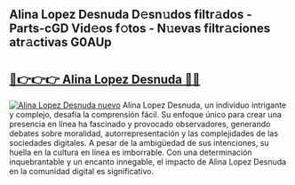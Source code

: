 ## Alina Lopez Desnuda D𝚎sn𝚞dos filtr𝚊dos - Parts-cGD Vid𝚎os f𝚘tos - N𝚞evas filtr𝚊ciones atr𝚊ctivas G0AUp

# <h2><a href="http://mb4lki.tromn.icu/?c=Alina+Lopez+Desnuda">🔗👉👉👉 Alina Lopez Desnuda 🔗🔗</a></h2>

[![Alina Lopez Desnuda nuevo](https://i.imgur.com/pEAQMta.gif)](http://mb4lki.tromn.icu/?c=Alina+Lopez+Desnuda)
Alina Lopez Desnuda, un individuo intrigante y complejo, desafía la comprensión fácil. Su enfoque único para crear una presencia en línea ha fascinado y provocado observadores, generando debates sobre moralidad, autorrepresentación y las complejidades de las sociedades digitales. A pesar de la ambigüedad de sus intenciones, su huella en la cultura en línea es imborrable. Con una determinación inquebrantable y un encanto innegable, el impacto de Alina Lopez Desnuda en la comunidad digital es significativo.
